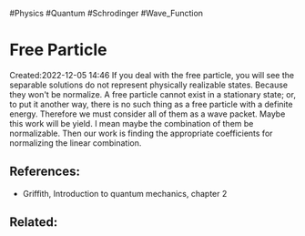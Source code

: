 
#Physics
#Quantum
#Schrodinger
#Wave_Function


# Free Particle
Created:2022-12-05 14:46
If you deal with the free particle, you will see the separable solutions do not represent physically realizable states. Because they won't be normalize. A free particle cannot exist in a stationary state; or, to put it another way, there is no such thing as a free particle with a definite energy. 
Therefore we must consider all of them as a wave packet. Maybe this work will be yield. I mean maybe the combination of them be normalizable. Then our work is finding the appropriate coefficients for normalizing the linear combination.


## References:
- Griffith, Introduction to quantum mechanics, chapter 2
## Related:




